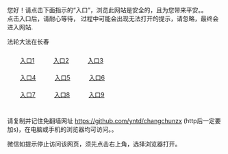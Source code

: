 您好！请点击下面指示的“入口”，浏览此网站是安全的，且为您带来平安。。 <br/>
点击入口后，请耐心等待， 过程中可能会出现无法打开的提示，请忽略，最终会进入网站. </br>

法轮大法在长春<br/>
<div style="padding:10px"><a style="margin:20px" target="_blank" href="https://d1amd2s0qu22qi.cloudfront.net/2Qpsp?pjemrtf" id="ccLink1" rel="nofollow">入口1</a> <a target="_blank" style="margin:20px" href="https://d1mkiip9i0k9qo.cloudfront.net/2Qpsp?jrjbmfmu" id="ccLink2" rel="nofollow">入口2</a> <a style="margin:20px" target="_blank" href="https://d2aklausj0fksg.cloudfront.net/2Qpsp?fhwlzs" id="ccLink3" rel="nofollow">入口3</a></div>

<div style="padding:10px" ><a style="margin:20px" target="_blank" href="https://d1amd2s0qu22qi.cloudfront.net/2Qpsp?pjemrtf" id="ccLink4" rel="nofollow">入口4</a> <a style="margin:20px" href="https://d1mkiip9i0k9qo.cloudfront.net/2Qpsp?jrjbmfmu" target="_blank" id="ccLink5" rel="nofollow">入口5</a> <a style="margin:20px" href="https://d2aklausj0fksg.cloudfront.net/2Qpsp?fhwlzs" target="_blank" id="ccLink6" rel="nofollow">入口6</a></div>

<div style="padding:10px"><a style="margin:20px" target="_blank" href="https://d1amd2s0qu22qi.cloudfront.net/2Qpsp?pjemrtf" id="ccLink7" rel="nofollow">入口7</a> <a style="margin:20px" href="https://d1mkiip9i0k9qo.cloudfront.net/2Qpsp?jrjbmfmu" target="_blank" id="ccLink8" rel="nofollow">入口8</a> <a style="margin:20px" target="_blank" href="https://d2aklausj0fksg.cloudfront.net/2Qpsp?fhwlzs" id="ccLink9" rel="nofollow">入口9</a></div>

<br/>



请复制并记住免翻墙网址 https://github.com/yntd/changchunzx (http后一定要加s)，在电脑或手机的浏览器均可访问。。<br/>

微信如提示停止访问该网页，须先点击右上角，选择浏览器打开。
